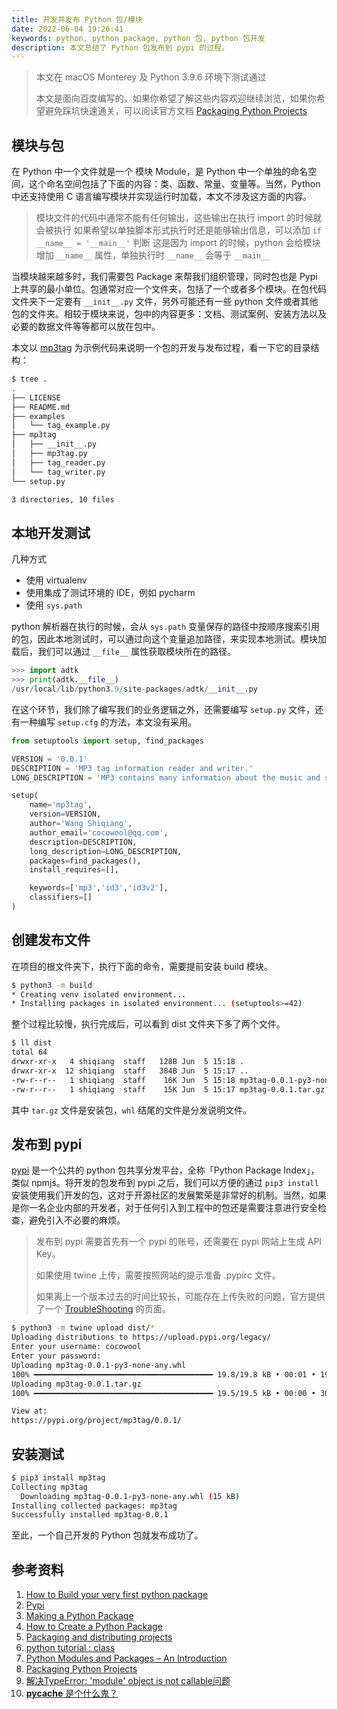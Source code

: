 ```yaml
---
title: 开发并发布 Python 包/模块
date: 2022-06-04 19:26:41
keywords: python, python package, python 包, python 包开发
description: 本文总结了 Python 包发布到 pypi 的过程。
---
```


> 本文在 macOS Monterey 及 Python 3.9.6 环境下测试通过
>
> 本文是面向百度编写的，如果你希望了解这些内容欢迎继续浏览，如果你希望避免踩坑快速通关，可以阅读官方文档 [Packaging Python Projects](https://packaging.python.org/en/latest/tutorials/packaging-projects/)

## 模块与包

在 Python 中一个文件就是一个 模块 Module，是 Python 中一个单独的命名空间，这个命名空间包括了下面的内容：类、函数、常量、变量等。当然，Python 中还支持使用 C 语言编写模块并实现运行时加载，本文不涉及这方面的内容。

> 模块文件的代码中通常不能有任何输出，这些输出在执行 import 的时候就会被执行
> 如果希望以单独脚本形式执行时还是能够输出信息，可以添加 `if __name__ = '__main__'` 判断
> 这是因为 import 的时候，python 会给模块增加 `__name__` 属性，单独执行时 `__name__` 会等于 `__main__`

当模块越来越多时，我们需要包 Package 来帮我们组织管理，同时包也是 Pypi 上共享的最小单位。包通常对应一个文件夹，包括了一个或者多个模块。在包代码文件夹下一定要有 `__init__.py` 文件，另外可能还有一些 python 文件或者其他包的文件夹。相较于模块来说，包中的内容更多：文档、测试案例、安装方法以及必要的数据文件等等都可以放在包中。

本文以  [mp3tag](https://github.com/cocowool/mp3tag) 为示例代码来说明一个包的开发与发布过程，看一下它的目录结构：

```sh
$ tree .            
.
├── LICENSE
├── README.md
├── examples
│   └── tag_example.py
├── mp3tag
│   ├── __init__.py
│   ├── mp3tag.py
│   ├── tag_reader.py
│   └── tag_writer.py
└── setup.py

3 directories, 10 files
```

## 本地开发测试

几种方式

* 使用 virtualenv
* 使用集成了测试环境的 IDE，例如 pycharm
* 使用 `sys.path` 

python 解析器在执行的时候，会从 `sys.path` 变量保存的路径中按顺序搜索引用的包，因此本地测试时，可以通过向这个变量追加路径，来实现本地测试。模块加载后，我们可以通过 ``__file__`` 属性获取模块所在的路径。

```python
>>> import adtk
>>> print(adtk.__file__)
/usr/local/lib/python3.9/site-packages/adtk/__init__.py
```

在这个环节，我们除了编写我们的业务逻辑之外，还需要编写 `setup.py` 文件，还有一种编写 `setup.cfg` 的方法，本文没有采用。

```python
from setuptools import setup, find_packages

VERSION = '0.0.1'
DESCRIPTION = 'MP3 tag information reader and writer.'
LONG_DESCRIPTION = 'MP3 contains many information about the music and stored in the tag. This package support read and write id3v2 tag to the mp3 file.'

setup(
    name='mp3tag',
    version=VERSION,
    author='Wang Shiqiang',
    author_email='cocowool@qq.com',
    description=DESCRIPTION,
    long_description=LONG_DESCRIPTION,
    packages=find_packages(),
    install_requires=[],

    keywords=['mp3','id3','id3v2'],
    classifiers=[]
)
```

## 创建发布文件

在项目的根文件夹下，执行下面的命令，需要提前安装 build 模块。

```sh
$ python3 -m build
* Creating venv isolated environment...
* Installing packages in isolated environment... (setuptools>=42)
```

整个过程比较慢，执行完成后，可以看到 dist 文件夹下多了两个文件。

```sh
$ ll dist                              
total 64
drwxr-xr-x   4 shiqiang  staff   128B Jun  5 15:18 .
drwxr-xr-x  12 shiqiang  staff   384B Jun  5 15:17 ..
-rw-r--r--   1 shiqiang  staff    16K Jun  5 15:18 mp3tag-0.0.1-py3-none-any.whl
-rw-r--r--   1 shiqiang  staff    15K Jun  5 15:17 mp3tag-0.0.1.tar.gz
```

其中 `tar.gz` 文件是安装包，`whl` 结尾的文件是分发说明文件。

## 发布到 pypi

[pypi](https://pypi.org/) 是一个公共的 python 包共享分发平台，全称「Python Package Index」，类似 npmjs。将开发的包发布到 pypi 之后，我们可以方便的通过 `pip3 install` 安装使用我们开发的包，这对于开源社区的发展繁荣是非常好的机制。当然，如果是你一名企业内部的开发者，对于任何引入到工程中的包还是需要注意进行安全检查，避免引入不必要的麻烦。

> 发布到 pypi 需要首先有一个 pypi 的账号，还需要在 pypi 网站上生成 API Key。
>
> 如果使用 twine 上传，需要按照网站的提示准备 .pypirc 文件。
>
> 如果离上一个版本过去的时间比较长，可能存在上传失败的问题，官方提供了一个 [TroubleShooting](https://pypi.org/help/#invalid-auth) 的页面。

```sh
$ python3 -m twine upload dist/*
Uploading distributions to https://upload.pypi.org/legacy/
Enter your username: cocowool
Enter your password: 
Uploading mp3tag-0.0.1-py3-none-any.whl
100% ━━━━━━━━━━━━━━━━━━━━━━━━━━━━━━━━━━━━━━━━ 19.8/19.8 kB • 00:01 • 19.7 MB/s
Uploading mp3tag-0.0.1.tar.gz
100% ━━━━━━━━━━━━━━━━━━━━━━━━━━━━━━━━━━━━━━━━ 19.5/19.5 kB • 00:00 • 30.9 MB/s

View at:
https://pypi.org/project/mp3tag/0.0.1/
```

## 安装测试

```sh
$ pip3 install mp3tag                                            
Collecting mp3tag
  Downloading mp3tag-0.0.1-py3-none-any.whl (15 kB)
Installing collected packages: mp3tag
Successfully installed mp3tag-0.0.1
```

至此，一个自己开发的 Python 包就发布成功了。

## 参考资料

1. [How to Build your very first python package](https://www.freecodecamp.org/news/build-your-first-python-package/)
2. [Pypi](https://pypi.org/)
3. [Making a Python Package](https://python-packaging-tutorial.readthedocs.io/en/latest/setup_py.html)
4. [How to Create a Python Package](https://www.pythoncentral.io/how-to-create-a-python-package/)
5. [Packaging and distributing projects](https://packaging.python.org/en/latest/guides/distributing-packages-using-setuptools/#working-in-development-mode)
6. [python tutorial : class](https://docs.python.org/3/tutorial/classes.html)
7. [Python Modules and Packages – An Introduction](https://realpython.com/python-modules-packages/)
8. [Packaging Python Projects](https://packaging.python.org/en/latest/tutorials/packaging-projects/)
9. [解决TypeError: 'module' object is not callable问题](https://www.jianshu.com/p/b70068223a4e)
10. [__pycache__ 是个什么鬼？](https://blog.csdn.net/yangchao1125/article/details/106347462/)
